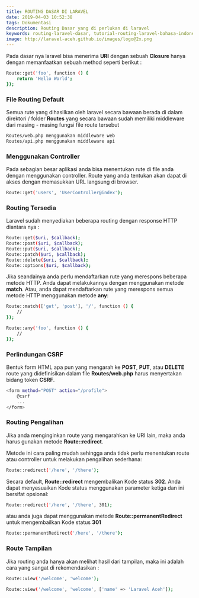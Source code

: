 ```yaml
---
title: ROUTING DASAR DI LARAVEL
date: 2019-04-03 10:52:38
tags: Dokumentasi
description: Routing Dasar yang di perlukan di laravel
keywords: routing-laravel-dasar, tutorial-routing-laravel-bahasa-indonesia, laravel-aceh
image: http://laravel-aceh.github.io/images/logo@2x.png
---
```


Pada dasar nya laravel bisa menerima **URI** dengan sebuah **Closure** hanya dengan memanfaatkan sebuah method seperti berikut :

``` bash
Route::get('foo', function () {
    return 'Hello World';
});
```

### File Routing Default

Semua rute yang dihasilkan oleh laravel secara bawaan berada di dalam direktori / folder **Routes** yang secara bawaan sudah memiliki middleware dari masing - masing fungsi file route tersebut

``` bash
Routes/web.php menggunakan middleware web
Routes/api.php menggunakan middleware api
```

### Menggunakan Controller

Pada sebagian besar aplikasi anda bisa menentukan rute di file anda dengan menggunakan controller. Route yang anda tentukan akan dapat di akses dengan memasukkan URL langsung di browser.

``` bash
Route::get('users', 'UserController@index');
```

### Routing Tersedia

Laravel sudah menyediakan beberapa routing dengan response HTTP diantara nya :

``` bash
Route::get($uri, $callback);
Route::post($uri, $callback);
Route::put($uri, $callback);
Route::patch($uri, $callback);
Route::delete($uri, $callback);
Route::options($uri, $callback);
```

Jika seandainya anda perlu mendaftarkan rute yang merespons beberapa metode HTTP. Anda dapat melakukannya dengan menggunakan metode **match**. Atau, anda dapat mendaftarkan rute yang merespons semua metode HTTP menggunakan metode **any**:

``` bash
Route::match(['get', 'post'], '/', function () {
    //
});

Route::any('foo', function () {
    //
});
```

### Perlindungan CSRF

Bentuk form HTML apa pun yang mengarah ke **POST**, **PUT**, atau **DELETE** route yang didefinisikan dalam file **Routes/web.php** harus menyertakan bidang token **CSRF**.

``` bash
<form method="POST" action="/profile">
    @csrf
    ...
</form>
```

### Routing Pengalihan

Jika anda menginginkan route yang mengarahkan ke URI lain, maka anda harus gunakan metode **Route::redirect**.

Metode ini cara paling mudah sehingga anda tidak perlu menentukan route atau controller untuk melakukan pengalihan sederhana:

``` bash
Route::redirect('/here', '/there');
```

Secara default, **Route::redirect** mengembalikan Kode status **302**. Anda dapat menyesuaikan Kode status menggunakan parameter ketiga dan ini bersifat opsional:

``` bash
Route::redirect('/here', '/there', 301);
```

atau anda juga dapat menggunakan metode **Route::permanentRedirect** untuk mengembailkan Kode status **301**

``` bash
Route::permanentRedirect('/here', '/there');
```

### Route Tampilan

Jika routing anda hanya akan melihat hasil dari tampilan, maka ini adalah cara yang sangat di rekomendasikan :

``` bash
Route::view('/welcome', 'welcome');

Route::view('/welcome', 'welcome', ['name' => 'Laravel Aceh']);
```